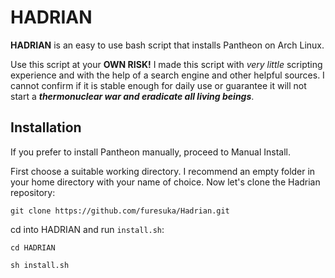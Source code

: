 # HADRIAN
**HADRIAN** is an easy to use bash script that installs Pantheon on Arch Linux.

Use this script at your **OWN RISK!** I made this script with *very little* scripting experience and with the help of a search engine and other helpful sources. I cannot confirm if it is stable enough for daily use or guarantee it will not start a ***thermonuclear war and eradicate all living beings***.

## Installation
If you prefer to install Pantheon manually, proceed to Manual Install.

First choose a suitable working directory. I recommend an empty folder in your home directory with your name of choice.
Now let's clone the Hadrian repository:

```
git clone https://github.com/furesuka/Hadrian.git
```
cd into HADRIAN and run `install.sh`:
```
cd HADRIAN
```
```
sh install.sh
```
